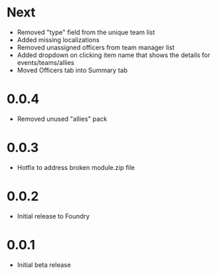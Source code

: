# Next

- Removed "type" field from the unique team list
- Added missing localizations
- Removed unassigned officers from team manager list
- Added dropdown on clicking item name that shows the details for events/teams/allies
- Moved Officers tab into Summary tab

# 0.0.4

- Removed unused "allies" pack

# 0.0.3

- Hotfix to address broken module.zip file

# 0.0.2

- Initial release to Foundry

# 0.0.1

- Initial beta release
